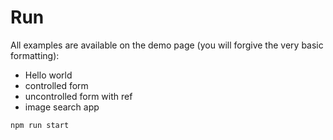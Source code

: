 # Run
All examples are available on the demo page (you will forgive the very basic formatting):
- Hello world
- controlled form
- uncontrolled form with ref
- image search app

`npm run start`
